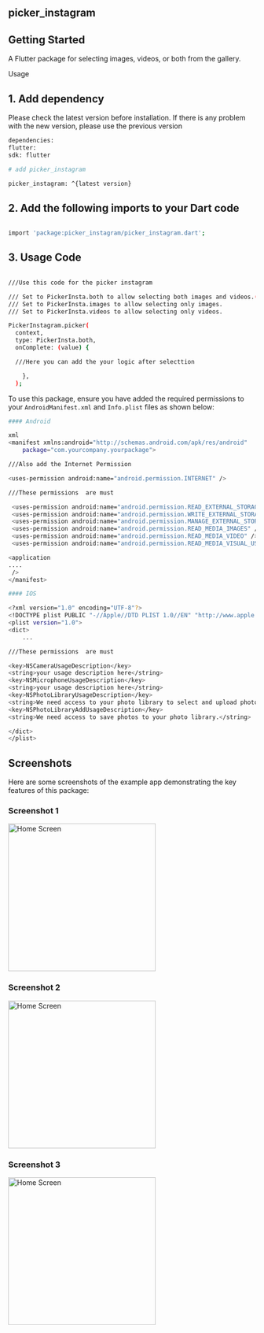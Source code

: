 ## picker_instagram

## Getting Started

A Flutter package for selecting images, videos, or both from the gallery.

Usage

## 1. Add dependency

Please check the latest version before installation. If there is any problem with the new version, please use the previous version

```bash
dependencies:
flutter:
sdk: flutter

# add picker_instagram

picker_instagram: ^{latest version}

```

## 2. Add the following imports to your Dart code

```bash

import 'package:picker_instagram/picker_instagram.dart';

```

## 3. Usage Code

```bash

///Use this code for the picker instagram

/// Set to PickerInsta.both to allow selecting both images and videos.(enabled by default)
/// Set to PickerInsta.images to allow selecting only images.
/// Set to PickerInsta.videos to allow selecting only videos.

PickerInstagram.picker(
  context,
  type: PickerInsta.both,
  onComplete: (value) {

  ///Here you can add the your logic after selecttion

    },
  );

```

To use this package, ensure you have added the required permissions to your `AndroidManifest.xml` and `Info.plist` files as shown below:

```bash
#### Android

xml
<manifest xmlns:android="http://schemas.android.com/apk/res/android"
    package="com.yourcompany.yourpackage">

///Also add the Internet Permission

<uses-permission android:name="android.permission.INTERNET" />

///These permissions  are must

 <uses-permission android:name="android.permission.READ_EXTERNAL_STORAGE"/>
 <uses-permission android:name="android.permission.WRITE_EXTERNAL_STORAGE"/>
 <uses-permission android:name="android.permission.MANAGE_EXTERNAL_STORAGE"/>
 <uses-permission android:name="android.permission.READ_MEDIA_IMAGES" />
 <uses-permission android:name="android.permission.READ_MEDIA_VIDEO" />
 <uses-permission android:name="android.permission.READ_MEDIA_VISUAL_USER_SELECTED" />

<application
....
 />
</manifest>

```

```bash
#### IOS

<?xml version="1.0" encoding="UTF-8"?>
<!DOCTYPE plist PUBLIC "-//Apple//DTD PLIST 1.0//EN" "http://www.apple.com/DTDs/PropertyList-1.0.dtd">
<plist version="1.0">
<dict>
	...

///These permissions  are must

<key>NSCameraUsageDescription</key>
<string>your usage description here</string>
<key>NSMicrophoneUsageDescription</key>
<string>your usage description here</string>
<key>NSPhotoLibraryUsageDescription</key>
<string>We need access to your photo library to select and upload photos.</string>
<key>NSPhotoLibraryAddUsageDescription</key>
<string>We need access to save photos to your photo library.</string>

</dict>
</plist>


```

## Screenshots

Here are some screenshots of the example app demonstrating the key features of this package:

### Screenshot 1

<img src="https://raw.githubusercontent.com/jatinkumar1999/picker_instagram/main/assets/screenshot_01.png" alt="Home Screen" width="300"/>

### Screenshot 2

<img src="https://raw.githubusercontent.com/jatinkumar1999/picker_instagram/main/assets/screenshot_02.png" alt="Home Screen" width="300"/>

### Screenshot 3

<img src="https://raw.githubusercontent.com/jatinkumar1999/picker_instagram/main/assets/screenshot_03.png" alt="Home Screen" width="300"/>
